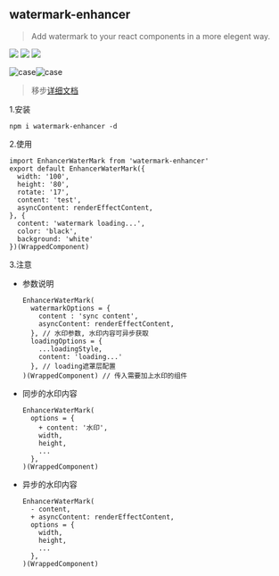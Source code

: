 ## watermark-enhancer
> Add watermark to your react components in a more elegent way.

![](https://img.shields.io/npm/l/watermark-enhancer)
![](https://img.shields.io/npm/dt/watermark-enhancer)
![](https://img.shields.io/bundlephobia/minzip/watermark-enhancer?label=package%20size)

![case](https://cdn.fatdoge.cn/watermark-enhancer-user.png)![case](https://cdn.fatdoge.cn/watermark-enhancer-view.png)
> 移步[详细文档](https://fatdoge.github.io/watermark-enhancer)


1.安装
```
npm i watermark-enhancer -d
```
2.使用
```
import EnhancerWaterMark from 'watermark-enhancer'
export default EnhancerWaterMark({
  width: '100',
  height: '80',
  rotate: '17',
  content: 'test',
  asyncContent: renderEffectContent,
}, {
  content: 'watermark loading...',
  color: 'black',
  background: 'white'
})(WrappedComponent)
```
3.注意

- 参数说明
  ``` 
  EnhancerWaterMark(
    watermarkOptions = {
      content : 'sync content',
      asyncContent: renderEffectContent,
    }, // 水印参数, 水印内容可异步获取
    loadingOptions = {
      ...loadingStyle,
      content: 'loading...'
    }, // loading遮罩层配置
  )(WrappedComponent) // 传入需要加上水印的组件
  ```
- 同步的水印内容
  ```
  EnhancerWaterMark(
    options = {
      + content: '水印',
      width,
      height,
      ...  
    }, 
  )(WrappedComponent)
  ```
- 异步的水印内容 
  ```
  EnhancerWaterMark(
    - content,
    + asyncContent: renderEffectContent,  
    options = {
      width,
      height,
      ...  
    }, 
  )(WrappedComponent)
  ```